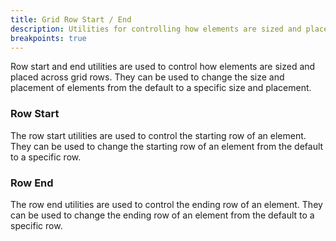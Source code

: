 ```yaml
---
title: Grid Row Start / End
description: Utilities for controlling how elements are sized and placed across grid rows.
breakpoints: true
---
```

Row start and end utilities are used to control how elements are sized and placed across grid rows. They can be used to change the size and placement of elements from the default to a specific size and placement.

<table-utility prefix="row" attribute="grid-row" property="grid-row" class="mb-lg"></table-utility>

### Row Start
The row start utilities are used to control the starting row of an element. They can be used to change the starting row of an element from the default to a specific row.

<table-utility prefix="row-start" property="grid-row-start-end" attribute="grid-row-start" class="mb-lg"></table-utility>

### Row End
The row end utilities are used to control the ending row of an element. They can be used to change the ending row of an element from the default to a specific row.

<table-utility prefix="row-end" property="grid-row-start-end" attribute="grid-row-end"></table-utility>